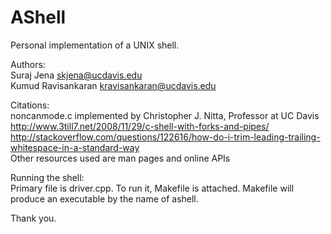 # AShell
Personal implementation of a UNIX shell.  

Authors:  
Suraj Jena <skjena@ucdavis.edu>  
Kumud Ravisankaran <kravisankaran@ucdavis.edu>  

Citations:  
noncanmode.c implemented by Christopher J. Nitta, Professor at UC Davis  
http://www.3till7.net/2008/11/29/c-shell-with-forks-and-pipes/  
http://stackoverflow.com/questions/122616/how-do-i-trim-leading-trailing-whitespace-in-a-standard-way  
Other resources used are man pages and online APIs

Running the shell:  
Primary file is driver.cpp. 
To run it, Makefile is attached. Makefile will produce an executable by the name of ashell.  
  
Thank you.  

